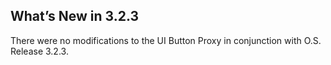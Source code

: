 ## What’s New in 3.2.3

There were no modifications to the UI Button Proxy in conjunction with O.S. Release 3.2.3.
